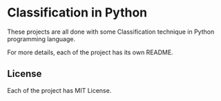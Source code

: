 # Classification in Python

These projects are all done with some Classification technique in Python programming language.

For more details, each of the project has its own README.


## License

Each of the project has MIT License.

